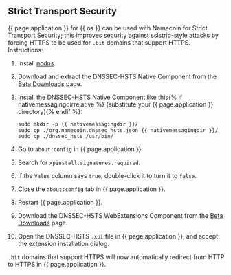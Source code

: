 ## Strict Transport Security

{{ page.application }} for {{ os }} can be used with Namecoin for Strict Transport Security; this improves security against sslstrip-style attacks by forcing HTTPS to be used for `.bit` domains that support HTTPS.  Instructions:

1. Install [ncdns]({{site.baseurl}}docs/ncdns/).
1. Download and extract the DNSSEC-HSTS Native Component from the [Beta Downloads]({{site.baseurl}}download/betas/#dnssec-hsts) page.
1. Install the DNSSEC-HSTS Native Component like this{% if nativemessagingdirrelative %} (substitute your {{ page.application }} directory){% endif %}:
   
       sudo mkdir -p {{ nativemessagingdir }}/
       sudo cp ./org.namecoin.dnssec_hsts.json {{ nativemessagingdir }}/
       sudo cp ./dnssec_hsts /usr/bin/
   
1. Go to `about:config` in {{ page.application }}.
1. Search for `xpinstall.signatures.required`.
1. If the `Value` column says `true`, double-click it to turn it to `false`.
1. Close the `about:config` tab in {{ page.application }}.
1. Restart {{ page.application }}.
1. Download the DNSSEC-HSTS WebExtensions Component from the [Beta Downloads]({{site.baseurl}}download/betas/#dnssec-hsts) page.
1. Open the DNSSEC-HSTS `.xpi` file in {{ page.application }}, and accept the extension installation dialog.

`.bit` domains that support HTTPS will now automatically redirect from HTTP to HTTPS in {{ page.application }}.
